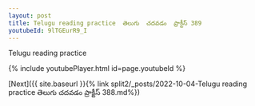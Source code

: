 ```yaml
---
layout: post
title: Telugu reading practice  తెలుగు  చదవడం  ప్రాక్టీస్ 389
youtubeId: 9lTGEurR9_I
---
```

 
 
Telugu reading practice
 
 
 
 
 


{% include youtubePlayer.html id=page.youtubeId %}
 
[Next]({{ site.baseurl }}{% link  split2/_posts/2022-10-04-Telugu reading practice  తెలుగు  చదవడం  ప్రాక్టీస్ 388.md%})
 
